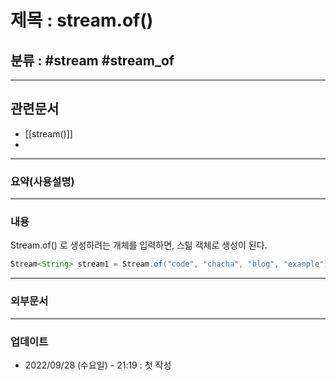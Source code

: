 # 제목 : stream.of()

## 분류 : #stream #stream_of

---
## 관련문서
- [[stream()]]
- 

----
### 요약(사용설명)

---
### 내용
Stream.of() 로 생성하려는 개체를 입력하면, 스틺 객체로 생성이 된다.
```java
Stream<String> stream1 = Stream.of("code", "chacha", "blog", "example");
```
----
### 외부문서


----
### 업데이트
-  2022/09/28 (수요일) - 21:19 : 첫 작성








